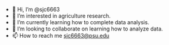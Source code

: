 - 👋 Hi, I’m @sjc6663
- 👀 I’m interested in agriculture research. 
- 🌱 I’m currently learning how to complete data analysis.
- 💞️ I’m looking to collaborate on learning how to analyze data. 
- 📫 How to reach me sjc6663@psu.edu

<!---
sjc6663/sjc6663 is a ✨ special ✨ repository because its `README.md` (this file) appears on your GitHub profile.
You can click the Preview link to take a look at your changes.
--->
